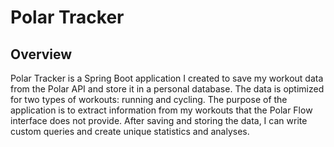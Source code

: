 # Polar Tracker

## Overview

Polar Tracker is a Spring Boot application I created to save my workout data from the Polar API and store it in a personal database. 
The data is optimized for two types of workouts: running and cycling. 
The purpose of the application is to extract information from my workouts that the Polar Flow interface does not provide. 
After saving and storing the data, I can write custom queries and create unique statistics and analyses.